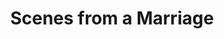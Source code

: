 ---
title: "Scenes from a Marriage"
year: 1973
rating: 4.5
stars: "★★★★½"
rewatched: false
permalink: "scenes-from-a-marriage-1973-1"
watched_on: 2024-06-18
---